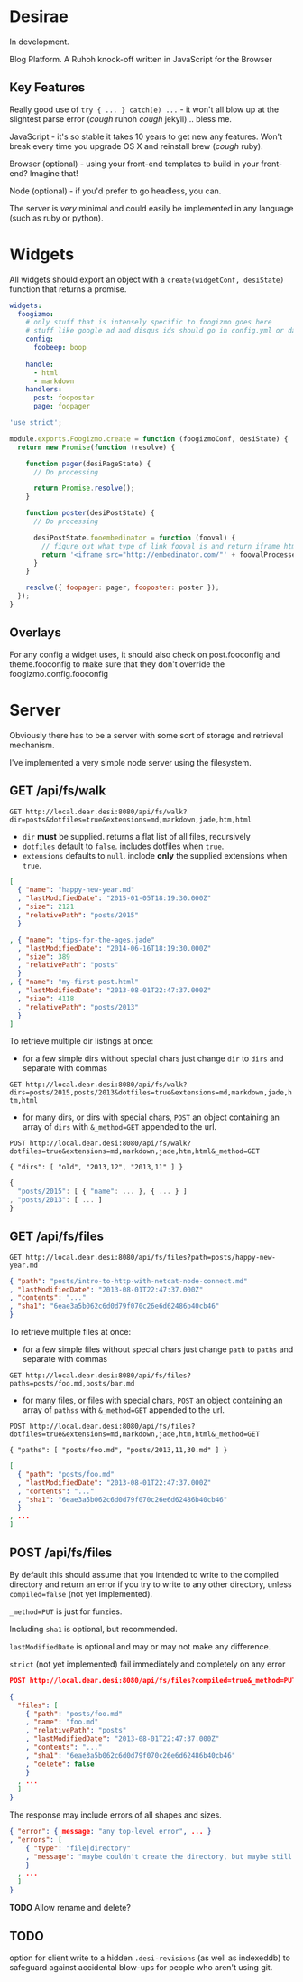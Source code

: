 Desirae
=====

In development.

Blog Platform. A Ruhoh knock-off written in JavaScript for the Browser

Key Features
------------

Really good use of `try { ... } catch(e) ...` - it won't all blow up at the slightest parse error (*cough* ruhoh *cough* jekyll)... bless me.

JavaScript - it's so stable it takes 10 years to get new any features. Won't break every time you upgrade OS X and reinstall brew (*cough* ruby).

Browser (optional) - using your front-end templates to build in your front-end? Imagine that!

Node (optional) - if you'd prefer to go headless, you can.

The server is *very* minimal and could easily be implemented in any language (such as ruby or python).

Widgets
=======

All widgets should export an object with a `create(widgetConf, desiState)` function that returns a promise.

```yaml
widgets:
  foogizmo:
    # only stuff that is intensely specific to foogizmo goes here
    # stuff like google ad and disqus ids should go in config.yml or data.yml
    config:
      foobeep: boop
      
    handle:
      - html
      - markdown
    handlers:
      post: fooposter
      page: foopager
```

```javascript
'use strict';

module.exports.Foogizmo.create = function (foogizmoConf, desiState) {
  return new Promise(function (resolve) {

    function pager(desiPageState) {
      // Do processing

      return Promise.resolve();
    }

    function poster(desiPostState) {
      // Do processing

      desiPostState.fooembedinator = function (fooval) {
        // figure out what type of link fooval is and return iframe html
        return '<iframe src="http://embedinator.com/"' + foovalProcessed + '></iframe>'
      }
    }

    resolve({ foopager: pager, fooposter: poster });
  });
}
```

Overlays
--------

For any config a widget uses, it should also check on post.fooconfig and theme.fooconfig to make sure that they don't override the foogizmo.config.fooconfig


Server
======

Obviously there has to be a server with some sort of storage and retrieval mechanism.

I've implemented a very simple node server using the filesystem.

GET /api/fs/walk
------------

`GET http://local.dear.desi:8080/api/fs/walk?dir=posts&dotfiles=true&extensions=md,markdown,jade,htm,html`

* `dir` **must** be supplied. returns a flat list of all files, recursively
* `dotfiles` default to `false`. includes dotfiles when `true`.
* `extensions` defaults to `null`. inclode **only** the supplied extensions when `true`.

```json
[
  { "name": "happy-new-year.md"
  , "lastModifiedDate": "2015-01-05T18:19:30.000Z"
  , "size": 2121
  , "relativePath": "posts/2015"
  }

, { "name": "tips-for-the-ages.jade"
  , "lastModifiedDate": "2014-06-16T18:19:30.000Z"
  , "size": 389
  , "relativePath": "posts"
  }
, { "name": "my-first-post.html"
  , "lastModifiedDate": "2013-08-01T22:47:37.000Z"
  , "size": 4118
  , "relativePath": "posts/2013"
  }
]
```

To retrieve multiple dir listings at once:

* for a few simple dirs without special chars just change `dir` to `dirs` and separate with commas

`GET http://local.dear.desi:8080/api/fs/walk?dirs=posts/2015,posts/2013&dotfiles=true&extensions=md,markdown,jade,htm,html`

* for many dirs, or dirs with special chars, `POST` an object containing an array of `dirs` with  `&_method=GET` appended to the url.

```
POST http://local.dear.desi:8080/api/fs/walk?dotfiles=true&extensions=md,markdown,jade,htm,html&_method=GET

{ "dirs": [ "old", "2013,12", "2013,11" ] }
```

```javascript
{
  "posts/2015": [ { "name": ... }, { ... } ]
, "posts/2013": [ ... ]
}
```

GET /api/fs/files
-------------

`GET http://local.dear.desi:8080/api/fs/files?path=posts/happy-new-year.md`

```json
{ "path": "posts/intro-to-http-with-netcat-node-connect.md"
, "lastModifiedDate": "2013-08-01T22:47:37.000Z"
, "contents": "..."
, "sha1": "6eae3a5b062c6d0d79f070c26e6d62486b40cb46"
}
```

To retrieve multiple files at once:

* for a few simple files without special chars just change `path` to `paths` and separate with commas

`GET http://local.dear.desi:8080/api/fs/files?paths=posts/foo.md,posts/bar.md`

* for many files, or files with special chars, `POST` an object containing an array of `pathss` with  `&_method=GET` appended to the url.

```
POST http://local.dear.desi:8080/api/fs/files?dotfiles=true&extensions=md,markdown,jade,htm,html&_method=GET

{ "paths": [ "posts/foo.md", "posts/2013,11,30.md" ] }
```

```json
[
  { "path": "posts/foo.md"
  , "lastModifiedDate": "2013-08-01T22:47:37.000Z"
  , "contents": "..."
  , "sha1": "6eae3a5b062c6d0d79f070c26e6d62486b40cb46"
  }
, ...
]
```

POST /api/fs/files
------------------

By default this should assume that you intended to write to the compiled directory
and return an error if you try to write to any other directory, unless `compiled=false` (not yet implemented).

`_method=PUT` is just for funzies.

Including `sha1` is optional, but recommended.

`lastModifiedDate` is optional and may or may not make any difference.

`strict` (not yet implemented) fail immediately and completely on any error

```json
POST http://local.dear.desi:8080/api/fs/files?compiled=true&_method=PUT

{
  "files": [
    { "path": "posts/foo.md"
    , "name": "foo.md"
    , "relativePath": "posts"
    , "lastModifiedDate": "2013-08-01T22:47:37.000Z"
    , "contents": "..."
    , "sha1": "6eae3a5b062c6d0d79f070c26e6d62486b40cb46"
    , "delete": false
    }
  , ...
  ]
}
```

The response may include errors of all shapes and sizes.

```json
{ "error": { message: "any top-level error", ... }
, "errors": [
    { "type": "file|directory"
    , "message": "maybe couldn't create the directory, but maybe still wrote the file. Maybe not"
    }
  , ...
  ]
}
```

**TODO** Allow rename and delete?

TODO
----

option for client write to a hidden `.desi-revisions` (as well as indexeddb)
to safeguard against accidental blow-ups for people who aren't using git.
